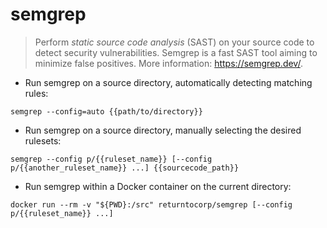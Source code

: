 # semgrep

> Perform *static source code analysis* (SAST) on your source code to detect security vulnerabilities.
> Semgrep is a fast SAST tool aiming to minimize false positives.
> More information: <https://semgrep.dev/>.

- Run semgrep on a source directory, automatically detecting matching rules:

`semgrep --config=auto {{path/to/directory}}`

- Run semgrep on a source directory, manually selecting the desired rulesets:

`semgrep --config p/{{ruleset_name}} [--config p/{{another_ruleset_name}} ...] {{sourcecode_path}}`

- Run semgrep within a Docker container on the current directory:

`docker run --rm -v "${PWD}:/src" returntocorp/semgrep [--config p/{{ruleset_name}} ...]`
